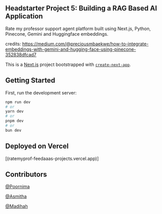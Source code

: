 ## Headstarter Project 5: Building a RAG Based AI Application
Rate my professor support agent platform built using Next.js, Python, Pinecone, Gemini and Huggingface embeddings.

credits: https://medium.com/@preciousmbaekwe/how-to-integrate-embeddings-with-gemini-and-hugging-face-using-pinecone-352838dfcad7

This is a [Next.js](https://nextjs.org/) project bootstrapped with [`create-next-app`](https://github.com/vercel/next.js/tree/canary/packages/create-next-app).

## Getting Started

First, run the development server:

```bash
npm run dev
# or
yarn dev
# or
pnpm dev
# or
bun dev
```

## Deployed on Vercel 
[(ratemyprof-feedaaas-projects.vercel.app)]

## Contributors

[@Poornima](https://github.com/Nima0803)

[@Asmitha](https://github.com/Asmitha-KK)

[@Madihah](https://github.com/madihah19)
